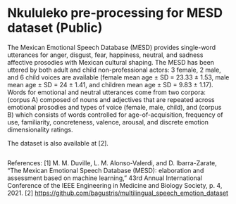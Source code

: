 # Nkululeko pre-processing for MESD dataset (Public)
The Mexican Emotional Speech Database (MESD) provides single-word utterances for anger, disgust, fear, happiness, neutral, and sadness affective prosodies with Mexican cultural shaping. The MESD has been uttered by both adult and child non-professional actors: 3 female, 2 male, and 6 child voices are available (female mean age ± SD = 23.33 ± 1.53, male mean age ± SD = 24 ± 1.41, and children mean age ± SD = 9.83 ± 1.17). Words for emotional and neutral utterances come from two corpora: (corpus A) composed of nouns and adjectives that are repeated across emotional prosodies and types of voice (female, male, child), and (corpus B) which consists of words controlled for age-of-acquisition, frequency of use, familiarity, concreteness, valence, arousal, and discrete emotion dimensionality ratings. 

The dataset is also available at [2].

```bash

```


References: 
[1] M. M. Duville, L. M. Alonso-Valerdi, and D. Ibarra-Zarate, “The Mexican Emotional Speech Database (MESD): elaboration and assessment based on machine learning,” 43rd Annual International Conference of the IEEE Engineering in Medicine and Biology Society, p. 4, 2021.
[2] https://github.com/bagustris/multilingual_speech_emotion_dataset